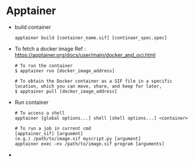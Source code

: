 # Apptainer
- build container
  ```
  apptainer build [container_name.sif] [continaer_spec.spec]
  ```
- To fetch a docker image
  Ref : https://apptainer.org/docs/user/main/docker_and_oci.html
  ```
  # To run the container 
  $ apptainer run [docker_image_address]

  # To obtain the Docker container as a SIF file in a specific location, which you can move, share, and keep for later,
  $ apptainer pull [docker_image_address]
  
  ```
- Run container
  ```
  # To access a shell
  apptainer [global options...] shell [shell options...] <container>

  # To run a job in current cmd
  [apptainer_sif] [arguemnt]
  (e.g.) /path/to/image.sif myscript.py [argument]
  apptainer exec –nv /path/to/image.sif program [arguments]
  ```
- 
